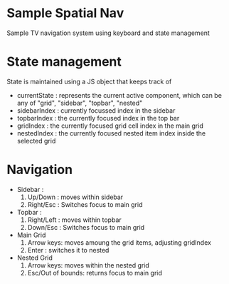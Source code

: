 # Sample Spatial Nav 
Sample TV navigation system using keyboard and state management
# State management 
State is maintained using a JS object that keeps track of 
- currentState : represents the current active component, which can be any of "grid", "sidebar", "topbar", "nested"
- sidebarIndex : currently focussed index in the sidebar
- topbarIndex : the currently focused index in the top bar
- gridIndex : the currently focused grid cell index in the main grid
- nestedIndex : the currently focused nested item index inside the selected grid

# Navigation 
- Sidebar :
  1. Up/Down : moves within sidebar
  2. Right/Esc : Switches focus to main grid
- Topbar :
  1. Right/Left : moves within topbar
  2. Down/Esc : Switches focus to main grid
- Main Grid
  1. Arrow keys: moves amoung the grid items, adjusting gridIndex
  2. Enter : switches it to nested
- Nested Grid
  1. Arrow keys: moves within the nested grid
  2. Esc/Out of bounds: returns focus to main grid


